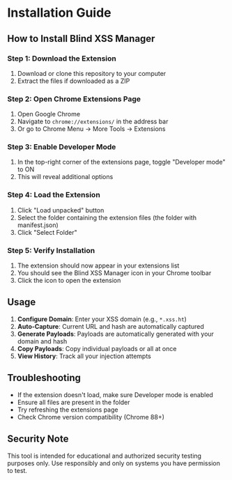 # Installation Guide

## How to Install Blind XSS Manager

### Step 1: Download the Extension
1. Download or clone this repository to your computer
2. Extract the files if downloaded as a ZIP

### Step 2: Open Chrome Extensions Page
1. Open Google Chrome
2. Navigate to `chrome://extensions/` in the address bar
3. Or go to Chrome Menu → More Tools → Extensions

### Step 3: Enable Developer Mode
1. In the top-right corner of the extensions page, toggle "Developer mode" to ON
2. This will reveal additional options

### Step 4: Load the Extension
1. Click "Load unpacked" button
2. Select the folder containing the extension files (the folder with manifest.json)
3. Click "Select Folder"

### Step 5: Verify Installation
1. The extension should now appear in your extensions list
2. You should see the Blind XSS Manager icon in your Chrome toolbar
3. Click the icon to open the extension

## Usage
1. **Configure Domain**: Enter your XSS domain (e.g., `*.xss.ht`)
2. **Auto-Capture**: Current URL and hash are automatically captured
3. **Generate Payloads**: Payloads are automatically generated with your domain and hash
4. **Copy Payloads**: Copy individual payloads or all at once
5. **View History**: Track all your injection attempts

## Troubleshooting
- If the extension doesn't load, make sure Developer mode is enabled
- Ensure all files are present in the folder
- Try refreshing the extensions page
- Check Chrome version compatibility (Chrome 88+)

## Security Note
This tool is intended for educational and authorized security testing purposes only. Use responsibly and only on systems you have permission to test. 